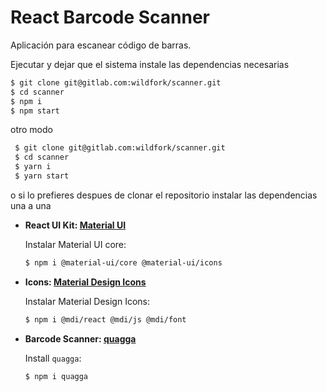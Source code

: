 
# React Barcode Scanner

Aplicación para escanear código de barras. 

Ejecutar y dejar que el sistema instale las dependencias necesarias

  ```bash
  $ git clone git@gitlab.com:wildfork/scanner.git
  $ cd scanner
  $ npm i
  $ npm start
  ```


otro modo

 ```bash
  $ git clone git@gitlab.com:wildfork/scanner.git
  $ cd scanner
  $ yarn i
  $ yarn start
  ```

o si lo prefieres despues de clonar el repositorio instalar las dependencias una a una

- __React UI Kit: [Material UI](https://material-ui.com/)__

    Instalar Material UI core:
    ```bash
    $ npm i @material-ui/core @material-ui/icons
    ```

- __Icons: [Material Design Icons](https://materialdesignicons.com/)__

    Instalar Material Design Icons:
    ```bash
    $ npm i @mdi/react @mdi/js @mdi/font
    ```




- __Barcode Scanner: [quagga](https://github.com/michaeltrollan/quaggaJS#readme)__

    Install `quagga`:
    ```bash
    $ npm i quagga
    ```
